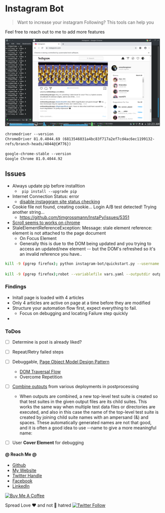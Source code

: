# Instagram Bot

> Want to increase your instagram Following?
> This tools can help you

Feel free to reach out to me to add more features

![demo](demo.png)

```
chromedriver --version
ChromeDriver 81.0.4044.69 (6813546031a4bc83f717a2ef7cd4ac6ec1199132-refs/branch-heads/4044@{#776})

google-chrome-stable --version
Google Chrome 81.0.4044.92
```

## Issues

* Always update pip before installtion
  * ` pip install --upgrade pip`
* Internet Connection Status: error
  * [disable instaggram site status checking](https://github.com/InstaPy/instapy-quickstart/issues/118)
* Cookie file not found, creating cookie... Login A/B test detected! Trying another string...
  * https://github.com/timgrossmann/InstaPy/issues/5351
* [Scroll seems to works on chrome](https://github.com/robotframework/SeleniumLibrary/pull/1083)
* StaleElementReferenceException: Message: stale element reference: element is not attached to the page document
  * On Focus Element
  * Generally this is due to the DOM being updated and you trying to access an updated/new element -- but the DOM's refreshed so it's an invalid reference you have..



```sh
kill -9 (pgrep firefox); python instagram-bot/quickstart.py --username abcd --password 1234

kill -9 (pgrep firefox);robot --variablefile vars.yaml --outputdir output instagram-bot/instagram.robot
```

### Findings

* Initall page is loaded with 4 articles
* Only 4 articles are active on page at a time before they are modified
* Structure your automation flow first, expect everything to fail.
  * Focus on debugging and locating Failure step quickly
*

### ToDos

* [ ] Determine is post is already liked?
* [ ] Repeat/Retry failed steps
* [ ] Debuggable, [Page Object Model Design Pattern](https://martinfowler.com/bliki/PageObject.html)
  * [DOM Traversal Flow](https://en.wikipedia.org/wiki/Document_Object_Model)
  * Overcome Repetition
* [ ] [Combine outputs](https://robotframework.org/robotframework/latest/RobotFrameworkUserGuide.html#combining-outputs) from various deployments in postprocessing
  * When outputs are combined, a new top-level test suite is created so that test suites in the given output files are its child suites. This works the same way when multiple test data files or directories are executed, and also in this case the name of the top-level test suite is created by joining child suite names with an ampersand (&) and spaces. These automatically generated names are not that good, and it is often a good idea to use --name to give a more meaningful name:
* [ ] User **Cover Element** for debugging



#### @ Reach Me @

* [Github](https://github.com/avimehenwal/)
* [My Website](https://avimehenwal.in)
* [Twitter Handle](https://twitter.com/avimehenwal)
* [Facebook](https://www.facebook.com/avimehanwal)
* [LinkedIn](https://in.linkedin.com/in/avimehenwal)

<a href="https://www.buymeacoffee.com/F1j07cV" target="_blank"><img src="https://cdn.buymeacoffee.com/buttons/default-orange.png" alt="Buy Me A Coffee" style="height: 51px !important;width: 217px !important;" ></a>

 Spread Love :hearts: and not :no_entry_sign: hatred   [![Twitter Follow](https://img.shields.io/twitter/follow/avimehenwal.svg?style=social)](https://twitter.com/avimehenwal)